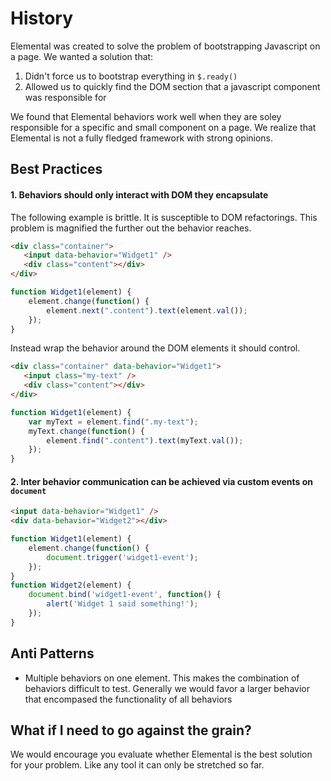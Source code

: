 # History

Elemental was created to solve the problem of bootstrapping Javascript on a page. We wanted a solution that:

1. Didn't force us to bootstrap everything in `$.ready()`
2. Allowed us to quickly find the DOM section that a javascript component was responsible for

We found that Elemental behaviors work well when they are soley responsible for a specific and small component on a page. We realize that Elemental is not a fully fledged framework with strong opinions.

## Best Practices

#### 1. Behaviors should only interact with DOM they encapsulate

The following example is brittle. It is susceptible to DOM refactorings. This problem is magnified the further out the behavior reaches.
```html
<div class="container">
   <input data-behavior="Widget1" />
   <div class="content"></div>
</div>
```

```javascript
function Widget1(element) {
    element.change(function() {
        element.next(".content").text(element.val());
    });
}
```

Instead wrap the behavior around the DOM elements it should control.

```html
<div class="container" data-behavior="Widget1">
   <input class="my-text" />
   <div class="content"></div>
</div>
```

```javascript
function Widget1(element) {
    var myText = element.find(".my-text");
    myText.change(function() {
        element.find(".content").text(myText.val());
    });
}
```

#### 2. Inter behavior communication can be achieved via custom events on `document`

```html
<input data-behavior="Widget1" />
<div data-behavior="Widget2"></div>
```

```javascript
function Widget1(element) {
    element.change(function() {
        document.trigger('widget1-event');
    });
}
function Widget2(element) {
    document.bind('widget1-event', function() {
        alert('Widget 1 said something!');
    });
}
```


## Anti Patterns

* Multiple behaviors on one element. This makes the combination of behaviors difficult to test. Generally we would favor a larger behavior that encompased the functionality of all behaviors

## What if I need to go against the grain?

We would encourage you evaluate whether Elemental is the best solution for your problem. Like any tool it can only be stretched so far.

